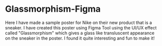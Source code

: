 # Glassmorphism-Figma
Here I have made a sample poster for Nike on their new product that is a sneaker. I have created this poster using Figma Tool using the UI/UX 
effect called "Glassmorphism" which gives a glass like transluscent appearance on the sneaker in the poster. I found it quite interesting and fun to make it!
